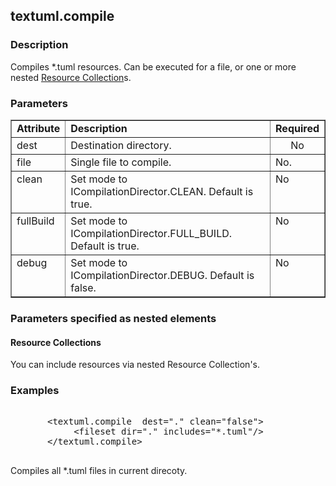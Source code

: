 <html>

<head>
<meta http-equiv="Content-Language" content="en-us">
<title>textuml.compile Task</title>
</head>

<body>

<h2>textuml.compile</h2>
<h3>Description</h3>
<p>Compiles *.tuml resources. Can be executed for a file, or one or more nested
   <a href="../CoreTypes/resources.html#collection">Resource Collection</a>s.
<h3>Parameters</h3>
<table border="1" cellpadding="2" cellspacing="0">
  <tr>
    <td valign="top"><b>Attribute</b></td>
    <td valign="top"><b>Description</b></td>
    <td align="center" valign="top"><b>Required</b></td>
  </tr>
  <tr>
    <td valign="top">dest</td>
    <td valign="top">Destination directory.</td>
    <td valign="top" align="center">No</td>
  </tr>
  <tr>
    <td valign="top">file</td>
    <td valign="top">Single file to compile.</td>
    <td valign="top" >No.</td>
  </tr>
  <tr>
    <td valign="top">clean</td>
    <td valign="top">Set mode to ICompilationDirector.CLEAN. Default is true.</td>
    <td valign="top">No</td>
  </tr>
  <tr>
    <td valign="top">fullBuild</td>
    <td valign="top">Set mode to ICompilationDirector.FULL_BUILD. Default is true.</td>
    <td valign="top">No</td>
  </tr>
  <tr>
    <td valign="top">debug</td>
    <td valign="top">Set mode to ICompilationDirector.DEBUG. Default is false.</td>
    <td valign="top">No</td>
  </tr>
</table>

<h3>Parameters specified as nested elements</h3>

<h4>Resource Collections</h4>
<p>You can include resources via nested Resource Collection's.</p>

<h3>Examples</h3>

<pre> 
       &lt;textuml.compile  dest="." clean="false"&gt;
        	&lt;fileset dir="." includes="*.tuml"/&gt;
       &lt;/textuml.compile&gt;

</pre>
<p>Compiles all *.tuml files in current direcoty.</p>

</body>
</html>

